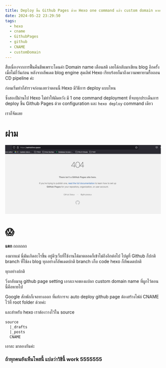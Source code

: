 ```yaml
---
title: Deploy ขึ้น Github Pages ด้วย Hexo one command แล้ว custom domain หาย!!
date: 2024-05-22 23:29:50
tags:
  - hexo
  - cname
  - GithubPages
  - github
  - CNAME
  - customDomain
---
```


สืบเนื่องจากการฟื้นคืนชีพเพราะโดนค่า Domain name เตือนสติ เลยได้กลับมาเขียน blog อีกครั้งเมื่อไม่กี่วันก่อน หลังจากอัพเดต blog engine สุดเลิฟ Hexo เรียบร้อยก็มาถึงความพยายามรื้อถอน CD pipeline ค่ะ

ก่อนเริ่มทำก็สำรวจก่อนเลยว่าตอนนี้ Hexo มีวิธีการ deploy แบบไหน

ซึ่งสองปีผ่านไป Hexo ไม่ทำให้ผิดหวัง มี 1 one command deployment ที่จบทุกประเด็นการ deploy ขึ้น Github Pages ด้วย configuration และ ```hexo deploy``` command เดียว

เราก็จัดเลย

# ผ่าม

![404 github page not found](hexo-cname/404-github-pages-not-found.png)

# :scream:

**แตก** ถถถถถถ

งงมากแม่ นี่มันเกิดอะไรขึ้น อยู่ดีๆเว็บที่ใช้งานได้มาตลอดก็เข้าไม่ถึงอีกต่อไป ไปดูที่ Github ก็ปกติ branch ที่ใช้ลง blog ทุกอย่างก็อัพเดตปกติ branch เก็บ code hexo ก็อัพเดตปกติ

ทุกอย่างปกติ

วิ่งกลับมาดู github page setting เอาละเจอของแปลก custom domain name ที่ผูกไว้ตอนนี้คือหายไป

Google สักพักก็เจอทางออก ที่แท้การจะ auto deploy github page ต้องสร้างไฟล์ CNAME ไว้ที่ root folder ด้วยค่ะ

และสำหรับ hexo เราต้องวางไว้ใน source

```
source
  |_drafts
  |_posts
  CNAME
```

เอาละ มาลองกันค่ะ

### ถ้าทุกคนยังเห็นโพสนี้ แปลว่าวิธีนี้ work 5555555